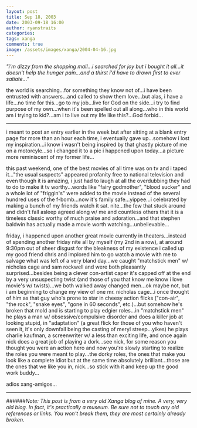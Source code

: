 ```yaml
---
layout: post
title: Sep 18, 2003
date: 2003-09-18 16:00
author: ryanstraits
categories:
tags: xanga
comments: true
image: /assets/images/xanga/2004-04-16.jpg
---
```

<em>"i'm dizzy from the shopping mall...i searched for joy but i bought it all...it doesn't help the hunger pain...and a thirst i'd have to drown first to ever satiate..."</em>

<!-- break -->

the world is searching...for something they know not of...i have been entrusted with answers...and called to show them love...but alas, i have a life...no time for this...go to my job...live for God on the side...i try to find purpose of my own...when it's been spelled out all along...who in this world am i trying to kid?...am i to live out my life like this?...God forbid...

---

i meant to post an entry earlier in the week but after sitting at a blank entry page for more than an hour each time, i eventually gave up...somehow i lost my inspiration...i know i wasn't being inspired by that ghastly picture of me on a motorcyle...so i changed it to a pic i happened upon today...a picture more reminiscent of my former life...

this past weekend, one of the best movies of all time was on tv and i taped it..."the usual suspects" appeared profanity free to national television and even though it is amazing, i just had to laugh at all the overdubbing they had to do to make it tv worthy...words like "fairy godmother", "blood sucker" and a whole lot of "friggin's" were added to the movie instead of the several hundred uses of the f-bomb...now it's family safe...yippee...i celebrated by making a bunch of my friends watch it sat. nite...the few that stuck around and didn't fall asleep agreed along w/ me and countless others that it is a timeless classic worthy of much praise and adoration...and that stephen baldwin has actually made a movie worth watching...unbelievable...

friday, i happened upon another great movie currently in theaters...instead of spending another friday nite all by myself (my 2nd in a row), at around 9:30pm out of sheer disgust for the bleakness of my existence i called up my good friend chris and implored him to go watch a movie with me to salvage what was left of a very bland day...we caught "matchstick men" w/ nicholas cage and sam rockwell and were both pleasantly surprised...besides being a clever con-artist caper it's capped off at the end by a very unsuspecting twist (and those of you that know me know i love movie's w/ twists)...we both walked away changed men...ok maybe not, but i am beginning to change my view of one mr. nicholas cage...i once thought of him as that guy who's prone to star in cheesy action flicks ("con-air", "the rock", "snake eyes", "gone in 60 seconds", etc.)...but somehow he's broken that mold and is starting to play edgier roles...in "matchstick men" he plays a man w/ obsessive/compulsive disorder and does a killer job at looking stupid, in "adaptation" (a great flick for those of you who haven't seen it, it's only downfall being the casting of meryl streep...yikes) he plays charlie kaufman, a screenwriter w/ a less than exciting life, and once again nick does a great job of playing a dork...see nick, for some reason you thought you were an action hero and now you're slowly starting to realize the roles you were meant to play...the dorky roles, the ones that make you look like a complete idiot but at the same time absolutely brilliant...those are the ones that we like you in, nick...so stick with it and keep up the good work buddy...

adios xang-amigos...

---

######*Note: This post is from a very old Xanga blog of mine. A very, very old blog. In fact, it's practically a museum. Be sure not to touch any old references or links. You won't break them, they are most certainly already broken.*